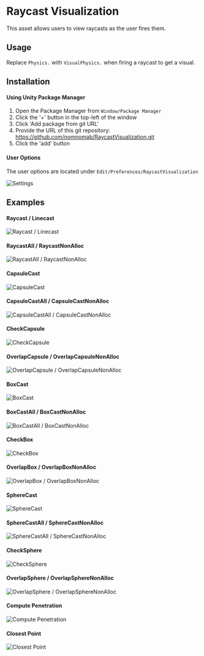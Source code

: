 ﻿# Raycast Visualization
This asset allows users to view raycasts as the user fires them.

## Usage
Replace `Physics.` with `VisualPhysics.` when firing a raycast to get a visual.

## Installation
#### Using Unity Package Manager
1. Open the Package Manager from `Window/Package Manager`
2. Click the '+' button in the top-left of the window
3. Click 'Add package from git URL'
4. Provide the URL of this git repository: https://github.com/nomnomab/RaycastVisualization.git
5. Click the 'add' button
#### User Options
The user options are located under `Edit/Preferences/RaycastVisualization`

![Settings](./Gifs~/settings.png)

## Examples
#### Raycast / Linecast
![Raycast / Linecast](./Gifs~/raycast.gif)

#### RaycastAll / RaycastNonAlloc
![RaycastAll / RaycastNonAlloc](./Gifs~/raycast_all.gif)

#### CapsuleCast
![CapsuleCast](./Gifs~/capsulecast.gif)

#### CapsuleCastAll / CapsuleCastNonAlloc
![CapsuleCastAll / CapsuleCastNonAlloc](./Gifs~/capsulecast_all.gif)

#### CheckCapsule
![CheckCapsule](./Gifs~/check_capsule.gif)

#### OverlapCapsule / OverlapCapsuleNonAlloc
![OverlapCapsule / OverlapCapsuleNonAlloc](./Gifs~/overlap_capsule.gif)

#### BoxCast
![BoxCast](./Gifs~/boxcast.gif)

#### BoxCastAll / BoxCastNonAlloc
![BoxCastAll / BoxCastNonAlloc](./Gifs~/boxcast_all.gif)

#### CheckBox
![CheckBox](./Gifs~/check_box.gif)

#### OverlapBox / OverlapBoxNonAlloc
![OverlapBox / OverlapBoxNonAlloc](./Gifs~/overlap_box.gif)

#### SphereCast
![SphereCast](./Gifs~/spherecast.gif)

#### SphereCastAll / SphereCastNonAlloc
![SphereCastAll / SphereCastNonAlloc](./Gifs~/spherecast_all.gif)

#### CheckSphere
![CheckSphere](./Gifs~/check_sphere.gif)

#### OverlapSphere / OverlapSphereNonAlloc
![OverlapSphere / OverlapSphereNonAlloc](./Gifs~/overlap_sphere.gif)

#### Compute Penetration
![Compute Penetration](./Gifs~/compute_penetration.gif)

#### Closest Point
![Closest Point](./Gifs~/closest_point.gif)
